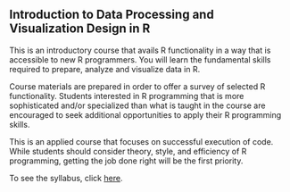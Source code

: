 ## Introduction to Data Processing and Visualization Design in R

This is an introductory course that avails R functionality in a way that is accessible to new R programmers. You will learn the fundamental skills required to prepare, analyze and visualize data in R. 

Course materials are prepared in order to offer a survey of selected R functionality. Students interested in R programming that is more sophisticated and/or specialized than what is taught in the course are encouraged to seek additional opportunities to apply their R programming skills.

This is an applied course that focuses on successful execution of code. While students should consider theory, style, and efficiency of R programming, getting the job done right will be the first priority.

To see the syllabus,  click [here](https://gbearden.github.io/r_course_evans_school/).
